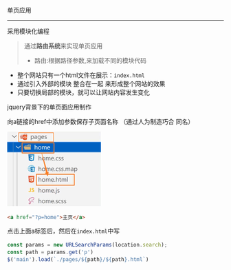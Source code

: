 单页应用

---

采用模块化编程

> 通过**路由系统**来实现单页应用
>
> * 路由:根据路径参数,来加载不同的模块代码

* 整个网站只有一个html文件在展示：`index.html`
* 通过引入外部的模块 整合在一起 来形成整个网站的效果
* 只要切换局部的模块，就可以让网站内容发生变化

jquery背景下的单页面应用制作

向a链接的href中添加参数保存子页面名称 （通过人为制造巧合 同名）

<img src="https://raw.githubusercontent.com/zhanghaooss/clouding/master/img/image-20230402213957420.png" alt="image-20230402213957420" style="zoom:50%;" />

```html
<a href="?p=home">主页</a>
```

点击上面a标签后，然后在`index.html`中写

```js
const params = new URLSearchParams(location.search);
const path = params.get('p')
$('main').load(`./pages/${path}/${path}.html`)
```

